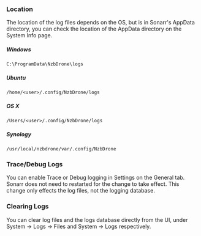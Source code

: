 ### Location ###
The location of the log files depends on the OS, but is in Sonarr's AppData directory, you can check the location of the AppData directory on the System Info page.

##### Windows #####
`C:\ProgramData\NzbDrone\logs`

##### Ubuntu #####
`/home/<user>/.config/NzbDrone/logs`

##### OS X #####
`/Users/<user>/.config/NzbDrone/logs`

##### Synology #####
`/usr/local/nzbdrone/var/.config/NzbDrone`

### Trace/Debug Logs ###
You can enable Trace or Debug logging in Settings on the General tab. Sonarr does not need to restarted for the change to take effect. This change only effects the log files, not the logging database.


### Clearing Logs ###
You can clear log files and the logs database directly from the UI, under System -> Logs -> Files and System -> Logs respectively.